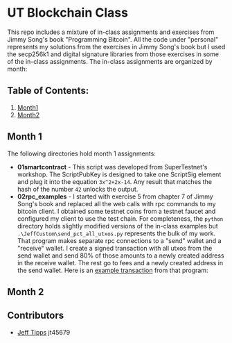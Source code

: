 # UT Blockchain Class 
This repo includes a mixture of in-class assignments and exercises from Jimmy Song's book "Programming Bitcoin".  All the code under "personal" represents my solutions from the exercises in Jimmy Song's book but I used the secp256k1 and digital signature libraries from those exercises in some of the in-class assignments.  The in-class assignments are organized by month:

## Table of Contents:
1. [Month1](#month-1)
2. [Month2](#month-2)

## Month 1

The following directories hold month 1 assignments:

- **01smartcontract** - This script was developed from SuperTestnet's workshop.  The ScriptPubKey is designed to take one ScriptSig element and plug it into the equation `3x^2+2x-14`. Any result that matches the hash of the number `42` unlocks the output.   
- **02rpc_examples** - I started with exercise 5 from chapter 7 of Jimmy Song's book and replaced all the web calls with rpc commands to my bitcoin client.  I obtained some testnet coins from a testnet faucet and configured my client to use the test chain.  For completeness, the `python` directory holds slightly modified versions of the in-class examples but `.\JeffCustom\send_pct_all_utxos.py` represents the bulk of my work.  That program makes separate rpc connections to a "send" wallet and a "receive" wallet.  I create a signed transaction with all utxos from the send wallet and send 80% of those amounts to a newly created address in the receive wallet.  The rest go to fees and a newly created address in the send wallet. Here is an [example transaction](https://blockstream.info/testnet/tx/d86bacf2231fa30ba6350c00d4679cab3c1bed61f4bc9fa3f4c30db6fbeed2a2) from that program: 

## Month 2


## Contributors
- [Jeff Tipps](https://github.com/jag2k2) jt45679
